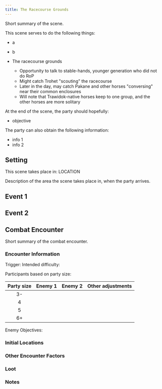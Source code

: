 ```yaml
---
title: The Racecourse Grounds
---
```


Short summary of the scene.

This scene serves to do the following things:

- a
- b

- The racecourse grounds
  - Opportunity to talk to stable-hands, younger generation who did not do RoP
  - Might catch Trohet "scouting" the racecourse
  - Later in the day, may catch Pakane and other horses "conversing" near their common enclosures
  - Will note that Trawidok-native horses keep to one group, and the other horses are more solitary

At the end of the scene, the party should hopefully:

- objective

The party can also obtain the following information:

- info 1
- info 2

## Setting

This scene takes place in: LOCATION

Description of the area the scene takes place in, when the party arrives.

## Event 1

## Event 2

## Combat Encounter

Short summary of the combat encounter.

### Encounter Information

Trigger:
Intended difficulty:

Participants based on party size:

| Party size | Enemy 1 | Enemy 2 | Other adjustments |
|:-:|:-:|:-:|-|
| 3- |  |  |  |
| 4  |  |  |  |
| 5  |  |  |  |
| 6+ |  |  |  |

Enemy Objectives:

### Initial Locations

### Other Encounter Factors

### Loot

### Notes
